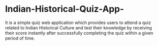 # Indian-Historical-Quiz-App-
It is a simple quiz web application which provides users to attend a quiz related to Indian Historical Culture and test their knowledge by receiving their score instantly after successfully completing the quiz within a given period of time.
